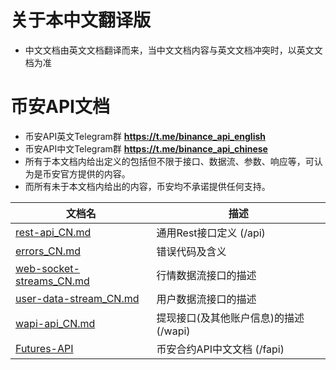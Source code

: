 # 关于本中文翻译版
* 中文文档由英文文档翻译而来，当中文文档内容与英文文档冲突时，以英文文档为准
# 币安API文档
* 币安API英文Telegram群 **https://t.me/binance_api_english**
* 币安API中文Telegram群 **https://t.me/binance_api_chinese**
* 所有于本文档内给出定义的包括但不限于接口、数据流、参数、响应等，可认为是币安官方提供的内容。
* 而所有未于本文档内给出的内容，币安均不承诺提供任何支持。

文档名 | 描述
------------ | ------------
[rest-api_CN.md](./rest-api_CN.md) | 通用Rest接口定义 (/api)
[errors_CN.md](./errors_CN.md) | 错误代码及含义
[web-socket-streams_CN.md](./web-socket-streams_CN.md) | 行情数据流接口的描述
[user-data-stream_CN.md](./user-data-stream_CN.md) | 用户数据流接口的描述
[wapi-api_CN.md](./wapi-api_CN.md) | 提现接口(及其他账户信息)的描述(/wapi)
[Futures-API](https://binance-docs.github.io/apidocs/futures/cn/) | 币安合约API中文文档 (/fapi)
